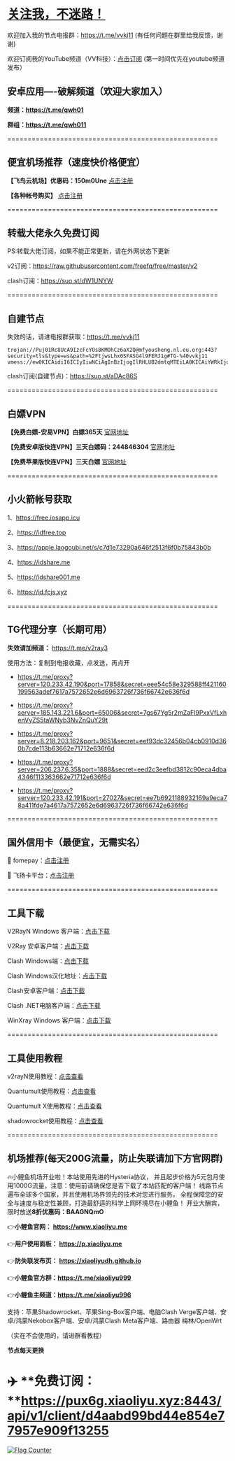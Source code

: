 # [关注我，不迷路！](https://github.com/login?return_to=https%3A%2F%2Fgithub.com%2Fw379740999)

欢迎加入我的节点电报群：https://t.me/vvkj11
(有任何问题在群里给我反馈，谢谢)

欢迎订阅我的YouTube频道（VV科技）：[点击订阅](https://www.youtube.com/channel/UCqdGfxwYKrllrHv_Bc-9vAw?sub_confirmation=1)
(第一时间优先在youtube频道发布）

## 安卓应用—-破解频道（欢迎大家加入）

**频道：https://t.me/qwh01**

**群组：https://t.me/qwh011**

====================================================

## 便宜机场推荐（速度快价格便宜）

**【飞鸟云机场】优惠码：150m0Une** [点击注册](https://feiniaoyun.org/#/register?code=150m0Une)

**【各种帐号购买】** [点击注册](https://wandoukj.eu.org/)

====================================================

## 转载大佬永久免费订阅

PS:转载大佬订阅，如果不能正常更新，请在外网状态下更新

v2订阅：https://raw.githubusercontent.com/freefq/free/master/v2

clash订阅：https://suo.st/dW1UNYW

====================================================

## 自建节点
失效的话，请进电报群获取：https://t.me/vvkj11

```
trojan://Puj01Rc8UcA9IzcFcYOs8KMOhCz6aX2Q@mfyousheng.nl.eu.org:443?security=tls&type=ws&path=%2FtjwsLhx0SFASG4l9FERJ1g#TG-%40vvkj11
vmess://ew0KICAidiI6ICIyIiwNCiAgInBzIjogIlRHLUB2dmtqMTEiLA0KICAiYWRkIjogImRvbmd0YWl3YW5nMy5jb20iLA0KICAicG9ydCI6ICI4MDgwIiwNCiAgImlkIjogIjk2OWYxOTA5LWMwZDMtNGMzMC04MTNkLTNhZWM1YzgzOGI3ZCIsDQogICJhaWQiOiAiMCIsDQogICJzY3kiOiAiYXV0byIsDQogICJuZXQiOiAid3MiLA0KICAidHlwZSI6ICJub25lIiwNCiAgImhvc3QiOiAiZG9uZ3RhaXdhbmcxNS5kdGt1NDcueHl6IiwNCiAgInBhdGgiOiAiLzFJS1lqVjByLyIsDQogICJ0bHMiOiAibm9uZSIsDQogICJzbmkiOiAiIiwNCiAgImFscG4iOiAiIg0KfQ==
```
clash订阅(自建节点)：https://suo.st/aDAc86S

====================================================

## 白嫖VPN

**【免费白嫖-安易VPN】白嫖365天** [官网地址](https://www.anyi555.com/?mid=1033)

**【免费安卓版快连VPN】三天白嫖码：244846304** [官网地址](https://pay.eradpd.xyz)

**【免费苹果版快连VPN】三天白嫖** [官网地址](https://promter-management.onelink.me/WxKq/fb306fec)

====================================================

## 小火箭帐号获取

1、https://free.iosapp.icu

2、https://idfree.top

3、https://apple.laogoubi.net/s/c7d1e73290a646f2513f6f0b75843b0b

4、https://idshare.me

5、https://idshare001.me

6、https://id.fcjs.xyz

====================================================

## TG代理分享（长期可用）

**失效请加频道：** https://t.me/v2ray3

使用方法：复制到电报收藏，点发送，再点开

+ https://t.me/proxy?server=120.233.42.190&port=17858&secret=eee54c58e329588ff421160199563adef7617a7572652e6d6963726f736f66742e636f6d

+ https://t.me/proxy?server=185.143.221.6&port=65006&secret=7gs67Yg5r2mZaFl9PxxVfLxhenVyZS5taWNyb3NvZnQuY29t

+ https://t.me/proxy?server=8.218.203.162&port=9651&secret=eef93dc32456b04cb0910d360b7cde113b63662e71712e636f6d

+ https://t.me/proxy?server=206.237.6.35&port=1888&secret=eed2c3eefbd3812c90eca4dba4346f113363662e71712e636f6d

+ https://t.me/proxy?server=120.233.42.191&port=27027&secret=ee7b6921188932169a9eca78a411fde7a4617a7572652e6d6963726f736f66742e636f6d

====================================================

## 国外信用卡（最便宜，无需实名）

:red_circle: fomepay：[点击注册](https://gpt.fomepay.com/#/pages/login/index?d=918895)

:red_circle: 飞扬卡平台：[点击注册](https://vc.fyetd.com/vc_web/main.html#/login?inNo=vtghps)

====================================================

## 工具下载

V2RayN Windows 客户端：[点击下载](https://github.com/2dust/v2rayN/releases)

V2Ray 安卓客户端：[点击下载](https://github.com/2dust/v2rayNG/releases)

Clash Windows端：[点击下载](https://github.com/Fndroid/clash_for_windows_pkg/releases)

Clash Windows汉化地址：[点击下载](https://drive.google.com/file/d/1hLY1pedrIxA1u8sEkPWnMLEsQawD0nvf/view?usp=sharing)

Clash安卓客户端：[点击下载](https://github.com/naicfeng/ClashRForAndroid/releases)

Clash .NET电脑客户端：[点击下载](https://github.com/ClashDotNetFramework/experimental-clash/releases)

WinXray Windows 客户端：[点击下载](https://github.com/TheMRLL/WinXray/releases)

====================================================

## 工具使用教程

v2rayN使用教程：[点击查看](https://youtu.be/MvJwoEo6-JU)

Quantumult使用教程：[点击查看](https://youtu.be/qCkjLMPKygw)

Quantumult X使用教程：[点击查看](https://youtu.be/ghZLHPEGfVc)

shadowrocket使用教程：[点击查看](https://youtu.be/kGKKr6WTrJc)

====================================================

##  机场推荐(每天200G流量，防止失联请加下方官网群)
🔥小鲤鱼机场开业啦！本站使用先进的Hysteria协议，
并且起步价格为5元包月使用1000G流量，注意：使用前请确保您是否下载了本站匹配的客户端！
线路节点遍布全球多个国家，并且使用机场界领先的技术对您进行服务。
全程保障您的安全与速度与稳定性兼顾，打造最舒适的科学上网环境尽在小鲤鱼！
开业大酬宾，限时放送**8折优惠码：BAAGNQmO**

👉**小鲤鱼官网： https://www.xiaoliyu.me**

👉**用户使用面板： https://p.xiaoliyu.me**

👉**防失联发布页： https://xiaoliyudh.github.io**

👉**小鲤鱼官方群：https://t.me/xiaoliyu999**

👉**小鲤鱼主频道：https://t.me/xiaoliyu996**


支持：苹果Shadowrocket、苹果Sing-Box客户端、电脑Clash Verge客户端、安卓/鸿蒙Nekobox客户端、安卓/鸿蒙Clash Meta客户端、路由器 梅林/OpenWrt

（实在不会使用的，请进群看教程）

**节点每天更换**

:airplane: **免费订阅：**https://pux6g.xiaoliyu.xyz:8443/api/v1/client/d4aabd99bd44e854e77957e909f13255
====================================================

<a href="https://info.flagcounter.com/pIZl"><img src="https://s11.flagcounter.com/count2/pIZl/bg_FFFFFF/txt_000000/border_CCCCCC/columns_2/maxflags_10/viewers_0/labels_1/pageviews_1/flags_0/percent_0/" alt="Flag Counter" border="0"></a>
